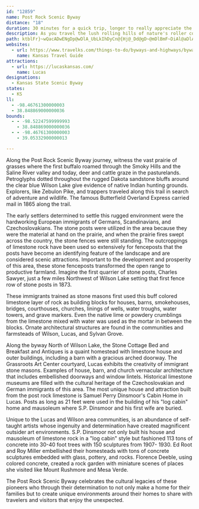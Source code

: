 ```yaml
---
id: "12859"
name: Post Rock Scenic Byway
distance: "18"
duration: 30 minutes for a quick trip, longer to really appreciate the scenery.
description: As you travel the lush rolling hills of nature's roller coaster, the Post Rock Scenic Byway, limestone outcroppings vein the Smoky Hills around beautiful Wilson Lake. Industrious early settlers quarried this creamy-buff, brown-striped native limestone rock for buildings, bridges, and fenceposts. Durable yet easy to carve, this stone, still quarried today, lends itself to the embellishment of the most modest of structures through creations of elaborate folk art environments.
path: ktblFr}~wQacADwENgDp@wDlA_UbLkIhDyCn@{Hj@_Dd@gD~@mDlBmF~DiAl@aDlAoEv@iCH_FUuEeAsGyBuF{AsEq@kLq@ma@iIoFYcCDmEf@mjBtXuHbAkEb@oDRakAxDiNl@iCd@wC`AoDpB}DzDuGrJkBxBaEzCyC`B}K~EkSrIiFlCePtMwBrAoDvAwB`@yDDwXYgZe@sBMgCe@_A]oAs@gGmEcBi@gF_AoC]wA?uAXo@\mAfAs@rAcLpYwAlE_AvCwAbGiIfc@wAlEkArBgEdDgItFsA|AcAjB_AtCc@xCiAjPu@hFwAbFkT|d@wBfDeBzBkExD_CxAgCpAgElAkDd@gCB}iEu@cwAKaaB^cm@q@
websites:
  - url: https://www.travelks.com/things-to-do/byways-and-highways/byways/post-rock/
    name: Kansas Travel Guide
attractions:
  - url: https://lucaskansas.com/
    name: Lucas
designations:
  - Kansas State Scenic Byway
states:
  - KS
ll:
  - -98.46761300000003
  - 38.848869000000036
bounds:
  - - -98.52247599999993
    - 38.848869000000036
  - - -98.46761300000003
    - 39.05332900000013

---
```


Along the Post Rock Scenic Byway journey, witness the vast prairie of grasses where the first buffalo roamed through the Smoky Hills and the Saline River valley and today, deer and cattle graze in the pasturelands. Petroglyphs dotted throughout the rugged Dakota sandstone bluffs around the clear blue Wilson Lake give evidence of native Indian hunting grounds. Explorers, like Zebulon Pike, and trappers traveled along this trail in search of adventure and wildlife. The famous Butterfield Overland Express carried mail in 1865 along the trail.

The early settlers determined to settle this rugged environment were the hardworking European immigrants of Germans, Scandinavians, and Czechoslovakians. The stone posts were utilized in the area because they were the material at hand on the prairie, and when the prairie fires swept across the country, the stone fences were still standing. The outcroppings of limestone rock have been used so extensively for fenceposts that the posts have become an identifying feature of the landscape and are considered scenic attractions. Important to the development and prosperity of this area, these stone fenceposts transformed the open range to productive farmland. Imagine the first quarrier of stone posts, Charles Sawyer, just a few miles Northwest of Wilson Lake setting that first fence row of stone posts in 1873.

These immigrants trained as stone masons first used this buff colored limestone layer of rock as building blocks for houses, barns, smokehouses, bridges, courthouses, churches, linings of wells, water troughs, water towers, and grave markers. Even the native lime or powdery crumblings from the limestone mixed with water was used as the mortar in between the blocks. Ornate architectural structures are found in the communities and farmsteads of Wilson, Lucas, and Sylvan Grove.

Along the byway North of Wilson Lake, the Stone Cottage Bed and Breakfast and Antiques is a quaint homestead with limestone house and outer buildings, including a barn with a gracious arched doorway. The Grassroots Art Center courtyard, Lucas exhibits the creativity of immigrant stone masons. Examples of house, barn, and church vernacular architecture that includes embellished doorways and window lintels. Historical limestone museums are filled with the cultural heritage of the Czechoslovakian and German immigrants of this area. The most unique house and attraction built from the post rock limestone is Samuel Perry Dinsmoor's Cabin Home in Lucas. Posts as long as 21 feet were used in the building of his "log cabin" home and mausoleum where S.P. Dinsmoor and his first wife are buried.

Unique to the Lucas and Wilson area communities, is an abundance of self-taught artists whose ingenuity and determination have created magnificent outsider art environments. S.P. Dinsmoor not only built his house and mausoleum of limestone rock in a "log cabin" style but fashioned 113 tons of concrete into 30-40 foot trees with 150 sculptures from 1907- 1930. Ed Root and Roy Miller embellished their homesteads with tons of concrete sculptures embedded with glass, pottery, and rocks. Florence Deeble, using colored concrete, created a rock garden with miniature scenes of places she visited like Mount Rushmore and Mesa Verde.

The Post Rock Scenic Byway celebrates the cultural legacies of these pioneers who through their determination to not only make a home for their families but to create unique environments around their homes to share with travelers and visitors that enjoy the unexpected.

